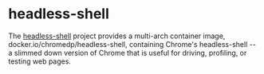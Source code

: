 headless-shell
==============

The [headless-shell][1] project provides a multi-arch container image,
docker.io/chromedp/headless-shell, containing Chrome's headless-shell -- a
slimmed down version of Chrome that is useful for driving, profiling, or
testing web pages.

[1]: https://github.com/chromedp/docker-headless-shell
